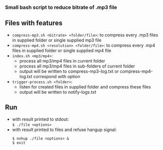 ### Small bash script to reduce bitrate of .mp3 file

## Files with features
- `compress-mp3.sh <bitrate> <folder/file>`: to compress every .mp3 files in supplied folder or single supplied mp3 file
- `compress-mp4.sh <resolution> <folder/file>`: to compress every .mp4 files in supplied folder or single supplied mp4 file
- `index.sh <mp3/mp4>`: 
  + process all mp3/mp4 files in current folder
  + process all mp3/mp4 files in sub-folders of current folder
  + output will be written to compress-mp3-log.txt or compress-mp4-log.txt correspond with option
- `trigger-process.sh <folder>`: 
  + listen for created files in supplied folder and compress these files
  + output will be written to notify-logs.txt

## Run
- with result printed to stdout:  
  `$ ./file <options>`
- with result printed to files and refuse hangup signal:  
  ```
  $ nohup ./file <options> &
  $ exit
  ```
